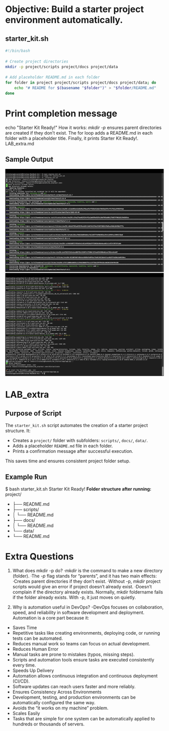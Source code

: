 # Objective: Build a starter project environment automatically.

## starter_kit.sh
```bash
#!/bin/bash

# Create project directories
mkdir -p project/scripts project/docs project/data

# Add placeholder README.md in each folder
for folder in project project/scripts project/docs project/data; do
    echo "# README for $(basename "$folder")" > "$folder/README.md"
done
```

# Print completion message
echo "Starter Kit Ready!"
How it works:
*mkdir -p* ensures parent directories are created if they don’t exist.
The for loop adds a README.md in each folder with a placeholder title.
Finally, it prints Starter Kit Ready!.
LAB_extra.md

## Sample Output
![alt text](<Screenshot- Starter_kit.png>)
![alt text](<Screenshot- steamlit.png>)


# LAB_extra

## Purpose of Script
The `starter_kit.sh` script automates the creation of a starter project structure. It:
- Creates a `project/` folder with subfolders: `scripts/`, `docs/`, `data/`.
- Adds a placeholder `README.md` file in each folder.
- Prints a confirmation message after successful execution.

This saves time and ensures consistent project folder setup.

## Example Run
$ bash starter_kit.sh
Starter Kit Ready!
**Folder structure after running:**
project/
- ├── README.md
- ├── scripts/
- │ └── README.md
- ├── docs/
- │ └── README.md
- └── data/
- └── README.md

# Extra Questions
1. What does mkdir -p do?
·*mkdir* is the command to make a new directory (folder).
·The *-p* flag stands for “parents”, and it has two main effects:
·Creates parent directories if they don’t exist.
·Without -p, *mkdir* project scripts would give an error if project doesn’t already exist.
·Doesn’t complain if the directory already exists. Normally, mkdir foldername fails if the folder already exists.
 With -p, it just moves on quietly.


2. Why is automation useful in DevOps?
-DevOps focuses on collaboration, speed, and reliability in software development and deployment. Automation is a core part because it:
- Saves Time
- Repetitive tasks like creating environments, deploying code, or running tests can be automated.
- Reduces manual work so teams can focus on actual development.
- Reduces Human Error
- Manual tasks are prone to mistakes (typos, missing steps).
- Scripts and automation tools ensure tasks are executed consistently every time.
- Speeds Up Delivery
- Automation allows continuous integration and continuous deployment (CI/CD).
- Software updates can reach users faster and more reliably.
- Ensures Consistency Across Environments
- Development, testing, and production environments can be automatically configured the same way.
- Avoids the “it works on my machine” problem.
- Scales Easily
- Tasks that are simple for one system can be automatically applied to hundreds or thousands of servers.